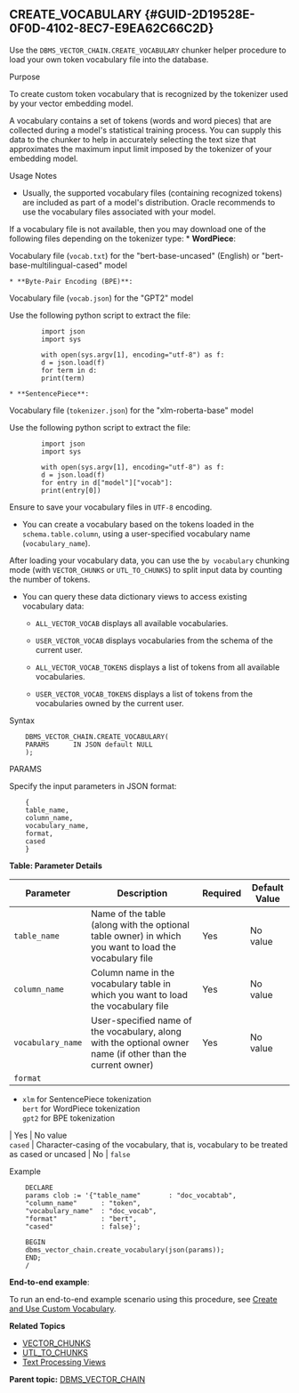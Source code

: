 ## CREATE_VOCABULARY {#GUID-2D19528E-0F0D-4102-8EC7-E9EA62C66C2D}

Use the `DBMS_VECTOR_CHAIN.CREATE_VOCABULARY` chunker helper procedure to load your own token vocabulary file into the database. 

Purpose

To create custom token vocabulary that is recognized by the tokenizer used by your vector embedding model.

A vocabulary contains a set of tokens (words and word pieces) that are collected during a model's statistical training process. You can supply this data to the chunker to help in accurately selecting the text size that approximates the maximum input limit imposed by the tokenizer of your embedding model. 

Usage Notes

  * Usually, the supported vocabulary files (containing recognized tokens) are included as part of a model's distribution. Oracle recommends to use the vocabulary files associated with your model. 

If a vocabulary file is not available, then you may download one of the following files depending on the tokenizer type: 
    * **WordPiece**: 

Vocabulary file (`vocab.txt`) for the "bert-base-uncased" (English) or "bert-base-multilingual-cased" model 

    * **Byte-Pair Encoding (BPE)**: 

Vocabulary file (`vocab.json`) for the "GPT2" model 

Use the following python script to extract the file:
```
        import json
        import sys
        
        with open(sys.argv[1], encoding="utf-8") as f:
        d = json.load(f)
        for term in d:
        print(term)
```
        

    * **SentencePiece**: 

Vocabulary file (`tokenizer.json`) for the "xlm-roberta-base" model 

Use the following python script to extract the file:
```
        import json
        import sys
        
        with open(sys.argv[1], encoding="utf-8") as f:
        d = json.load(f)
        for entry in d["model"]["vocab"]:
        print(entry[0])
```
        

Ensure to save your vocabulary files in `UTF-8` encoding. 

  * You can create a vocabulary based on the tokens loaded in the `schema.table.column`, using a user-specified vocabulary name (`vocabulary_name`). 

After loading your vocabulary data, you can use the `by vocabulary` chunking mode (with `VECTOR_CHUNKS` or `UTL_TO_CHUNKS`) to split input data by counting the number of tokens. 

  * You can query these data dictionary views to access existing vocabulary data: 
    * `ALL_VECTOR_VOCAB` displays all available vocabularies. 

    * `USER_VECTOR_VOCAB` displays vocabularies from the schema of the current user. 

    * `ALL_VECTOR_VOCAB_TOKENS` displays a list of tokens from all available vocabularies. 

    * `USER_VECTOR_VOCAB_TOKENS` displays a list of tokens from the vocabularies owned by the current user. 




Syntax
```
    DBMS_VECTOR_CHAIN.CREATE_VOCABULARY(
    PARAMS      IN JSON default NULL
    );
```
    

PARAMS

Specify the input parameters in JSON format:
```
    {
    table_name,
    column_name,
    vocabulary_name,
    format,
    cased
    }
```
    

**Table: Parameter Details**

Parameter | Description | Required | Default Value  
---|---|---|---  
`table_name` |  Name of the table (along with the optional table owner) in which you want to load the vocabulary file |  Yes |  No value  
`column_name` |  Column name in the vocabulary table in which you want to load the vocabulary file |  Yes |  No value  
`vocabulary_name` |  User-specified name of the vocabulary, along with the optional owner name (if other than the current owner) |  Yes |  No value  
`format` | 

  * `xlm` for SentencePiece tokenization  <br>`bert` for WordPiece tokenization  <br>`gpt2` for BPE tokenization 

|  Yes |  No value  
`cased` |  Character-casing of the vocabulary, that is, vocabulary to be treated as cased or uncased |  No |  `false`  
  
Example
```
    DECLARE
    params clob := '{"table_name"       : "doc_vocabtab",
    "column_name"      : "token",
    "vocabulary_name"  : "doc_vocab",
    "format"           : "bert",
    "cased"            : false}';
    
    BEGIN
    dbms_vector_chain.create_vocabulary(json(params));
    END;
    /
```
    

**End-to-end example**: 

To run an end-to-end example scenario using this procedure, see [Create and Use Custom Vocabulary](https://docs.oracle.com/pls/topic/lookup?ctx=en/database/oracle/oracle-database/23/vecse&id=VECSE-GUID-B6527DDC-8EF0-479E-8965-6C2459E7827A). 

**Related Topics**

  * [VECTOR_CHUNKS](https://docs.oracle.com/pls/topic/lookup?ctx=en/database/oracle/oracle-database/23/vecse&id=VECSE-GUID-5927E2FA-6419-4744-A7CB-3E62DBB027AD)
  * [UTL_TO_CHUNKS](https://docs.oracle.com/pls/topic/lookup?ctx=en/database/oracle/oracle-database/23/vecse&id=VECSE-GUID-4E145629-7098-4C7C-804F-FC85D1F24240)
  * [Text Processing Views](https://docs.oracle.com/pls/topic/lookup?ctx=en/database/oracle/oracle-database/23/vecse&id=VECSE-GUID-E2B9F02C-E2A6-439B-9A2E-177FF7FA6EE0)



**Parent topic:** [DBMS_VECTOR_CHAIN](dbms_vector_chain-vecse.md)
